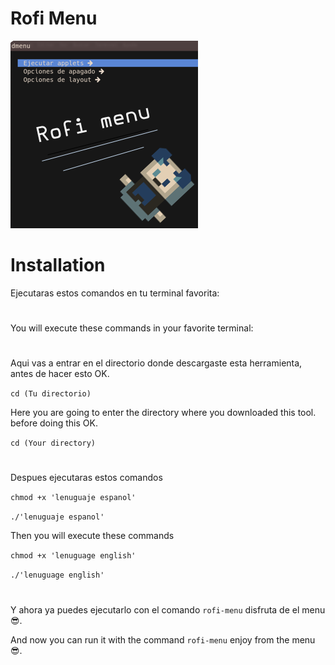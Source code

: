 # Rofi Menu
![](https://github.com/LBY-L/Rofi-menu/blob/main/Imagen.png)
# Installation 
Ejecutaras estos comandos en tu terminal favorita:
#
You will execute these commands in your favorite terminal:
#
Aqui vas a entrar en el directorio donde descargaste esta herramienta,
antes de hacer esto OK.

`cd (Tu directorio)`

Here you are going to enter the directory where you downloaded this tool.
before doing this OK.

`cd (Your directory)`

#

Despues ejecutaras estos comandos

`chmod +x 'lenuguaje espanol'`

`./'lenuguaje espanol'`

Then you will execute these commands

`chmod +x 'lenuguage english'`

`./'lenuguage english'`

#

Y ahora ya puedes ejecutarlo con el comando `rofi-menu` disfruta de el menu :sunglasses:.

And now you can run it with the command `rofi-menu` enjoy from the menu :sunglasses:.

